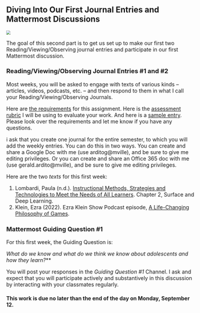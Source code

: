 ## Diving Into Our First Journal Entries and Mattermost Discussions

<img src="https://images.unsplash.com/photo-1600965962361-9035dbfd1c50?ixlib=rb-1.2.1&ixid=MnwxMjA3fDB8MHxwaG90by1wYWdlfHx8fGVufDB8fHx8&auto=format&fit=crop&w=1170&q=80" style="zoom:67%;" />

The goal of this second part is to get us set up to make our first two Reading/Viewing/Observing journal entries and participate in our first Mattermost discussion.

### Reading/Viewing/Observing Journal Entries #1 and #2

Most weeks, you will be asked to engage with texts of various kinds – articles, videos, podcasts, etc. – and then respond to them in what I call your Reading/Viewing/Observing Journals.

Here are [the requirements](https://docs.google.com/document/d/1FAeyqz-d2RzNeODOFpCVcJop_QO_4sRMwTKLnmu9dc0/edit?usp=sharing) for this assignment. Here is the [assessment rubric](https://docs.google.com/document/d/10VTcIZ45QV5yI3qUDu0mmr5uYkt0_G58xmG1lBfw6fM/edit?usp=sharing) I will be using to evaluate your work. And here is a [sample entry](https://docs.google.com/document/d/1dctBjmVVvoy56ybtY0oBsFRAFEKA_GgC1tJmzu082vg/edit?usp=sharing). Please look over the requirements and let me know if you have any questions.

i ask that you create one journal for the entire semester, to which you will add the weekly entries. You can do this in two ways. You can create and share a Google Doc with me (use arditog@mville), and be sure to give me editing privileges. Or you can create and share an Office 365 doc with me (use gerald.ardito@mville), and be sure to give me editing privileges.

Here are the two *texts* for this first week:

1. Lombardi, Paula (n.d.). [Instructional Methods, Strategies and Technologies to Meet the Needs of All Learners](https://drive.google.com/file/d/1ZlrNdlDBAtPn-WXWWzNFUKLIvSADWXAq/view?usp=sharing). Chapter 2, Surface and Deep Learning.
2. Klein, Ezra (2022). Ezra Klein Show Podcast episode, [A Life-Changing Philosophy of Games](https://podcasts.google.com/feed/aHR0cHM6Ly9mZWVkcy5zaW1wbGVjYXN0LmNvbS84MkZJMzVQeA/episode/M2QwMmFmY2UtODIzYS00YmFiLWE3ODktNTBjMWY4Y2JjYmE1?sa=X&ved=0CAUQkfYCahgKEwjAwdXXiPr5AhUAAAAAHQAAAAAQ0QI).

### Mattermost Guiding Question #1

For this first week, the Guiding Question is: 

*What do we know and what do we think we know about adolescents and how they learn?***

You will post your responses in the *Guiding Question #1* Channel. I ask and expect that you will participate actively and substantively in this discussion by interacting with your classmates regularly.

#### This work is due no later than the end of the day on Monday, September 12.
